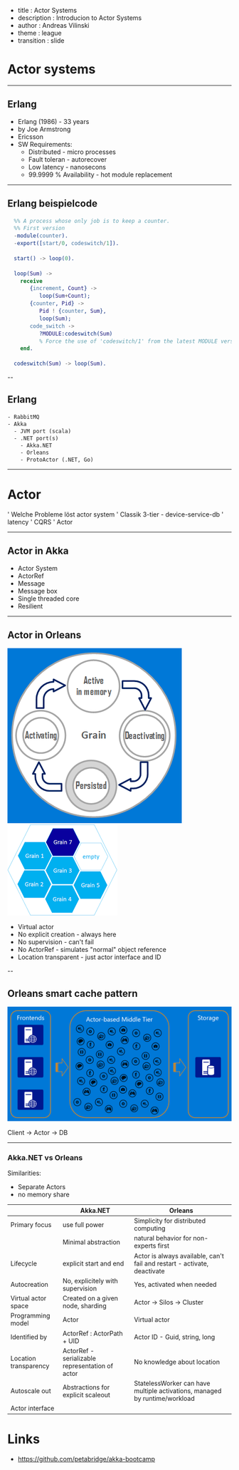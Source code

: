 - title : Actor Systems
- description : Introducion to Actor Systems
- author : Andreas Vilinski
- theme : league
- transition : slide

# Actor systems

***

## Erlang

- Erlang (1986) - 33 years
- by Joe Armstrong
- Ericsson
- SW Requirements:
    - Distributed - micro processes
    - Fault toleran - autorecover
    - Low latency - nanosecons
    - 99.9999 % Availability - hot module replacement

---

## Erlang beispielcode

```erlang
  %% A process whose only job is to keep a counter.
  %% First version
  -module(counter).
  -export([start/0, codeswitch/1]).

  start() -> loop(0).

  loop(Sum) ->
    receive
       {increment, Count} ->
          loop(Sum+Count);
       {counter, Pid} ->
          Pid ! {counter, Sum},
          loop(Sum);
       code_switch ->
          ?MODULE:codeswitch(Sum)
          % Force the use of 'codeswitch/1' from the latest MODULE version
    end.

  codeswitch(Sum) -> loop(Sum).
```

--

## Erlang
    - RabbitMQ
    - Akka
      - JVM port (scala)
      - .NET port(s)
        - Akka.NET
        - Orleans
        - ProtoActor (.NET, Go)

---

# Actor

' Welche Probleme löst actor system
' Classik 3-tier - device-service-db
' latency
' CQRS
' Actor

---

## Actor in Akka

- Actor System
- ActorRef
- Message
- Message box
- Single threaded core
- Resilient

---

## Actor in Orleans

![Grain Lifecycle](images/grain-lifecycle.png)
![Grains](images/grains.png)

- Virtual actor
- No explicit creation - always here
- No supervision - can't fail
- No ActorRef - simulates "normal" object reference
- Location transparent - just actor interface and ID

--

## Orleans smart cache pattern

![Middle tier](images/actor_middle_tier.png)

Client -> Actor -> DB

---

### Akka.NET vs Orleans

Similarities:
- Separate Actors
- no memory share

|                | Akka.NET               | Orleans                                |
| -------------- | ---------------------- | -------------------------------------- |
| Primary focus  | use full power         | Simplicity for distributed computing   |
|                | Minimal abstraction    | natural behavior for non-experts first |
| Lifecycle      | explicit start and end | Actor is always available, can't fail and restart - activate, deactivate|
| Autocreation   | No, explicitely with supervision | Yes, activated when needed |
| Virtual actor space | Created on a given node, sharding | Actor -> Silos -> Cluster|
| Programming model | Actor | Virtual actor |
| Identified by  | ActorRef : ActorPath + UID | Actor ID - Guid, string, long |
| Location transparency | ActorRef - serializable representation of actor | No knowledge about location |
|Autoscale out | Abstractions for explicit scaleout |StatelessWorker can have multiple activations, managed by runtime/workload |
|Actor interface |||


# Links

- https://github.com/petabridge/akka-bootcamp